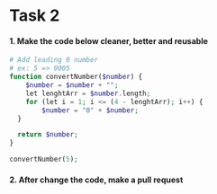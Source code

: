 # Task 2

#### 1. Make the code below cleaner, better and reusable

```php
# Add leading 0 number
# ex: 5 => 0005
function convertNumber($number) {
    $number = $number + "";
    let lenghtArr = $number.length;
    for (let i = 1; i <= (4 - lenghtArr); i++) {
        $number = "0" + $number;
  }

  return $number;
}

convertNumber(5);
```

#### 2. After change the code, make a pull request
